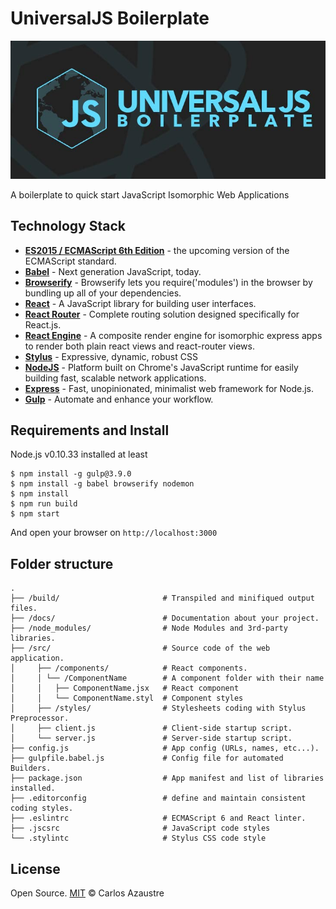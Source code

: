 # UniversalJS Boilerplate

![Universal JS Boilerplate](docs/header_universaljs.jpg)

A boilerplate to quick start JavaScript Isomorphic Web Applications

## Technology Stack

* **[ES2015 / ECMAScript 6th Edition](https://babeljs.io/docs/learn-es2015/)** - the upcoming version of the ECMAScript standard.
* **[Babel](https://babeljs.io/)** - Next generation JavaScript, today.
* **[Browserify](http://browserify.org/)** - Browserify lets you require('modules') in the browser by bundling up all of your dependencies.
* **[React](http://facebook.github.io/react/)** - A JavaScript library for building user interfaces.
* **[React Router](http://rackt.github.io/react-router/)** - Complete routing solution designed specifically for React.js.
* **[React Engine](https://github.com/paypal/react-engine)** - A composite render engine for isomorphic express apps to render both plain react views and react-router views.
* **[Stylus](https://learnboost.github.io/stylus/)** - Expressive, dynamic, robust CSS 
* **[NodeJS](https://nodejs.org/)** - Platform built on Chrome's JavaScript runtime for easily building fast, scalable network applications.
* **[Express](http://expressjs.com/)** - Fast, unopinionated, minimalist web framework for Node.js.
* **[Gulp](http://gulpjs.com/)** - Automate and enhance your workflow.

## Requirements and Install

Node.js v0.10.33 installed at least

```
$ npm install -g gulp@3.9.0
$ npm install -g babel browserify nodemon
$ npm install
$ npm run build
$ npm start
```

And open your browser on `http://localhost:3000`

## Folder structure

```
.
├── /build/                       # Transpiled and minifiqued output files.
├── /docs/                        # Documentation about your project.
├── /node_modules/                # Node Modules and 3rd-party libraries.
├── /src/                         # Source code of the web application.  
│     ├── /components/            # React components.
│     │ └── /ComponentName        # A component folder with their name
│     │   ├── ComponentName.jsx   # React component
│     │   └── ComponentName.styl  # Component styles
│     ├── /styles/                # Stylesheets coding with Stylus Preprocessor.
│     ├── client.js               # Client-side startup script.
│     └── server.js               # Server-side startup script.
├── config.js                     # App config (URLs, names, etc...).
├── gulpfile.babel.js             # Config file for automated Builders.
├── package.json                  # App manifest and list of libraries installed.
├── .editorconfig                 # define and maintain consistent coding styles.
├── .eslintrc                     # ECMAScript 6 and React linter.
├── .jscsrc                       # JavaScript code styles
└── .stylintc                     # Stylus CSS code style
```

## License

Open Source. [MIT](LICENSE) &copy; Carlos Azaustre
